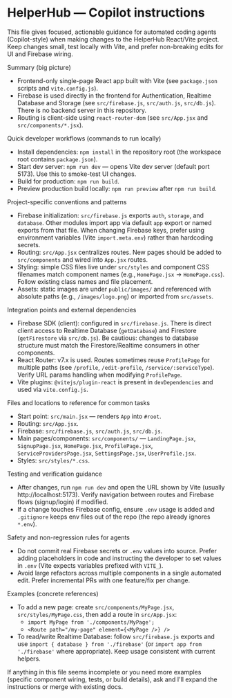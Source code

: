 <!-- .github/copilot-instructions.md: guidance for AI coding agents working on HelperHub -->
# HelperHub — Copilot instructions

This file gives focused, actionable guidance for automated coding agents (Copilot-style) when making changes to the HelperHub React/Vite project. Keep changes small, test locally with Vite, and prefer non-breaking edits for UI and Firebase wiring.

Summary (big picture)
- Frontend-only single-page React app built with Vite (see `package.json` scripts and `vite.config.js`).
- Firebase is used directly in the frontend for Authentication, Realtime Database and Storage (see `src/firebase.js`, `src/auth.js`, `src/db.js`). There is no backend server in this repository.
- Routing is client-side using `react-router-dom` (see `src/App.jsx` and `src/components/*.jsx`).

Quick developer workflows (commands to run locally)
- Install dependencies: `npm install` in the repository root (the workspace root contains `package.json`).
- Start dev server: `npm run dev` — opens Vite dev server (default port 5173). Use this to smoke-test UI changes.
- Build for production: `npm run build`.
- Preview production build locally: `npm run preview` after `npm run build`.

Project-specific conventions and patterns
- Firebase initialization: `src/firebase.js` exports `auth`, `storage`, and `database`. Other modules import app via default `app` export or named exports from that file. When changing Firebase keys, prefer using environment variables (Vite `import.meta.env`) rather than hardcoding secrets.
- Routing: `src/App.jsx` centralizes routes. New pages should be added to `src/components` and wired into `App.jsx` routes.
- Styling: simple CSS files live under `src/styles` and component CSS filenames match component names (e.g., `HomePage.jsx` → `HomePage.css`). Follow existing class names and file placement.
- Assets: static images are under `public/images/` and referenced with absolute paths (e.g., `/images/logo.png`) or imported from `src/assets`.

Integration points and external dependencies
- Firebase SDK (client): configured in `src/firebase.js`. There is direct client access to Realtime Database (`getDatabase`) and Firestore (`getFirestore` via `src/db.js`). Be cautious: changes to database structure must match the Firestore/Realtime consumers in other components.
- React Router: v7.x is used. Routes sometimes reuse `ProfilePage` for multiple paths (see `/profile`, `/edit-profile`, `/service/:serviceType`). Verify URL params handling when modifying `ProfilePage`.
- Vite plugins: `@vitejs/plugin-react` is present in `devDependencies` and used via `vite.config.js`.

Files and locations to reference for common tasks
- Start point: `src/main.jsx` — renders `App` into `#root`.
- Routing: `src/App.jsx`.
- Firebase: `src/firebase.js`, `src/auth.js`, `src/db.js`.
- Main pages/components: `src/components/` — `LandingPage.jsx`, `SignupPage.jsx`, `HomePage.jsx`, `ProfilePage.jsx`, `ServiceProvidersPage.jsx`, `SettingsPage.jsx`, `UserProfile.jsx`.
- Styles: `src/styles/*.css`.

Testing and verification guidance
- After changes, run `npm run dev` and open the URL shown by Vite (usually http://localhost:5173). Verify navigation between routes and Firebase flows (signup/login) if modified.
- If a change touches Firebase config, ensure `.env` usage is added and `.gitignore` keeps env files out of the repo (the repo already ignores `*.env`).

Safety and non-regression rules for agents
- Do not commit real Firebase secrets or `.env` values into source. Prefer adding placeholders in code and instructing the developer to set values in `.env` (Vite expects variables prefixed with `VITE_`).
- Avoid large refactors across multiple components in a single automated edit. Prefer incremental PRs with one feature/fix per change.

Examples (concrete references)
- To add a new page: create `src/components/MyPage.jsx`, `src/styles/MyPage.css`, then add a route in `src/App.jsx`:
  - `import MyPage from './components/MyPage';`
  - `<Route path="/my-page" element={<MyPage />} />`
- To read/write Realtime Database: follow `src/firebase.js` exports and use `import { database } from './firebase'` (or `import app from './firebase'` where appropriate). Keep usage consistent with current helpers.

If anything in this file seems incomplete or you need more examples (specific component wiring, tests, or build details), ask and I'll expand the instructions or merge with existing docs.
